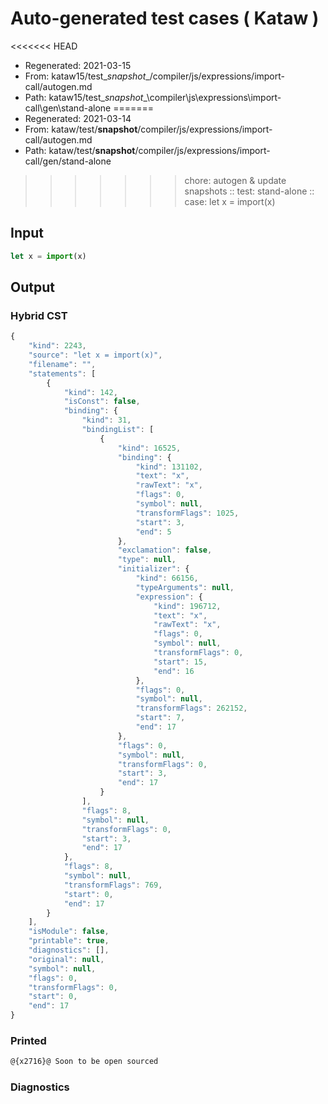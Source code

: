 # Auto-generated test cases ( Kataw )
<<<<<<< HEAD
- Regenerated: 2021-03-15
- From: kataw15/test\__snapshot__/compiler/js/expressions/import-call/autogen.md
- Path: kataw15/test\__snapshot__\compiler\js\expressions\import-call\gen\stand-alone
=======
- Regenerated: 2021-03-14
- From: kataw/test/__snapshot__/compiler/js/expressions/import-call/autogen.md
- Path: kataw/test/__snapshot__/compiler/js/expressions/import-call/gen/stand-alone
>>>>>>> chore: autogen & update snapshots
> :: test: stand-alone
> :: case: let x = import(x)
## Input

`````js
let x = import(x)
`````

## Output

### Hybrid CST

```javascript
{
    "kind": 2243,
    "source": "let x = import(x)",
    "filename": "",
    "statements": [
        {
            "kind": 142,
            "isConst": false,
            "binding": {
                "kind": 31,
                "bindingList": [
                    {
                        "kind": 16525,
                        "binding": {
                            "kind": 131102,
                            "text": "x",
                            "rawText": "x",
                            "flags": 0,
                            "symbol": null,
                            "transformFlags": 1025,
                            "start": 3,
                            "end": 5
                        },
                        "exclamation": false,
                        "type": null,
                        "initializer": {
                            "kind": 66156,
                            "typeArguments": null,
                            "expression": {
                                "kind": 196712,
                                "text": "x",
                                "rawText": "x",
                                "flags": 0,
                                "symbol": null,
                                "transformFlags": 0,
                                "start": 15,
                                "end": 16
                            },
                            "flags": 0,
                            "symbol": null,
                            "transformFlags": 262152,
                            "start": 7,
                            "end": 17
                        },
                        "flags": 0,
                        "symbol": null,
                        "transformFlags": 0,
                        "start": 3,
                        "end": 17
                    }
                ],
                "flags": 8,
                "symbol": null,
                "transformFlags": 0,
                "start": 3,
                "end": 17
            },
            "flags": 8,
            "symbol": null,
            "transformFlags": 769,
            "start": 0,
            "end": 17
        }
    ],
    "isModule": false,
    "printable": true,
    "diagnostics": [],
    "original": null,
    "symbol": null,
    "flags": 0,
    "transformFlags": 0,
    "start": 0,
    "end": 17
}
```

### Printed

```javascript
@{x2716}@ Soon to be open sourced
```

### Diagnostics

```javascript

```

